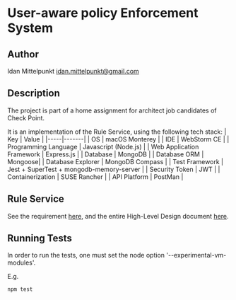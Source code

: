 # User-aware policy Enforcement System

## Author
Idan Mittelpunkt idan.mittelpunkt@gmail.com
## Description
The project is part of a home assignment for architect job candidates of Check Point.

It is an implementation of the Rule Service, using the following tech stack:
| Key | Value |
|-----|-------|
| OS | macOS Monterey |
| IDE | WebStorm CE |
| Programming Language | Javascript (Node.js) |
| Web Application Framework | Express.js |
| Database | MongoDB |
| Database ORM | Mongoose|
| Database Explorer | MongoDB Compass |
| Test Framework | Jest + SuperTest + mongodb-memory-server |
| Security Token | JWT |
| Containerization | SUSE Rancher |
| API Platform | PostMan |

## Rule Service
See the requirement [here](https://docs.google.com/document/d/1c_hFRYm_QR_S3EQ2SiQAIcXLsFjxLfPORTHnhhNYuAs/edit?usp=sharing), and the entire High-Level Design document [here](https://docs.google.com/document/d/10JfDRIME0duuEWi2wjmYiaGFxfqs2BNPK4hxGY0ILko/edit?usp=sharing).

## Running Tests
In order to run the tests, one must set the node option '--experimental-vm-modules'.

E.g.
```
npm test
```


